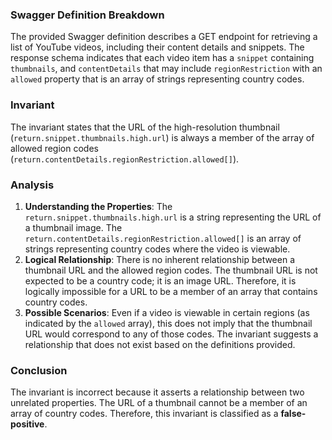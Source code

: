 ### Swagger Definition Breakdown
The provided Swagger definition describes a GET endpoint for retrieving a list of YouTube videos, including their content details and snippets. The response schema indicates that each video item has a `snippet` containing `thumbnails`, and `contentDetails` that may include `regionRestriction` with an `allowed` property that is an array of strings representing country codes.

### Invariant
The invariant states that the URL of the high-resolution thumbnail (`return.snippet.thumbnails.high.url`) is always a member of the array of allowed region codes (`return.contentDetails.regionRestriction.allowed[]`).

### Analysis
1. **Understanding the Properties**: The `return.snippet.thumbnails.high.url` is a string representing the URL of a thumbnail image. The `return.contentDetails.regionRestriction.allowed[]` is an array of strings representing country codes where the video is viewable.
2. **Logical Relationship**: There is no inherent relationship between a thumbnail URL and the allowed region codes. The thumbnail URL is not expected to be a country code; it is an image URL. Therefore, it is logically impossible for a URL to be a member of an array that contains country codes.
3. **Possible Scenarios**: Even if a video is viewable in certain regions (as indicated by the `allowed` array), this does not imply that the thumbnail URL would correspond to any of those codes. The invariant suggests a relationship that does not exist based on the definitions provided.

### Conclusion
The invariant is incorrect because it asserts a relationship between two unrelated properties. The URL of a thumbnail cannot be a member of an array of country codes. Therefore, this invariant is classified as a **false-positive**.
